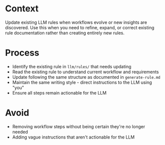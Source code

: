 # Context

Update existing LLM rules when workflows evolve or new insights are discovered. Use this when you need to refine, expand, or correct existing rule documentation rather than creating entirely new rules.

# Process

- Identify the existing rule in `llm/rules/` that needs updating
- Read the existing rule to understand current workflow and requirements
- Update following the same structure as documented in `generate-rule.md`
- Maintain the same writing style - direct instructions to the LLM using "you"
- Ensure all steps remain actionable for the LLM

# Avoid

- Removing workflow steps without being certain they're no longer needed
- Adding vague instructions that aren't actionable for the LLM
